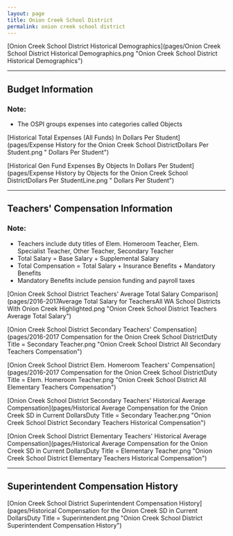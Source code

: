 ```yaml
---
layout: page
title: Onion Creek School District
permalink: onion creek school district
---
```



[Onion Creek School District Historical Demographics](pages/Onion Creek School District Historical Demographics.png "Onion Creek School District Historical Demographics")

___

## Budget Information
### Note:
- The OSPI groups expenses into categories called Objects

[Historical Total Expenses (All Funds) In Dollars Per Student](pages/Expense History for the Onion Creek School DistrictDollars Per Student.png " Dollars Per Student")

[Historical Gen Fund Expenses By Objects In Dollars Per Student](pages/Expense History by Objects for the Onion Creek School DistrictDollars Per StudentLine.png " Dollars Per Student")


___

## Teachers' Compensation Information
### Note:
- Teachers include duty titles of Elem. Homeroom Teacher, Elem. Specialist Teacher, Other Teacher, Secondary Teacher
- Total Salary = Base Salary + Supplemental Salary
- Total Compensation = Total Salary + Insurance Benefits + Mandatory Benefits
- Mandatory Benefits include pension funding and payroll taxes

[Onion Creek School District Teachers' Average Total Salary Comparison](pages/2016-2017Average Total Salary for TeachersAll WA School Districts With Onion Creek Highlighted.png "Onion Creek School District Teachers Average Total Salary")

[Onion Creek School District Secondary Teachers' Compensation](pages/2016-2017 Compensation for the Onion Creek School DistrictDuty Title = Secondary Teacher.png "Onion Creek School District All Secondary Teachers Compensation")

[Onion Creek School District Elem. Homeroom Teachers' Compensation](pages/2016-2017 Compensation for the Onion Creek School DistrictDuty Title = Elem. Homeroom Teacher.png "Onion Creek School District All Elementary Teachers Compensation")

[Onion Creek School District Secondary Teachers' Historical Average Compensation](pages/Historical Average Compensation for the Onion Creek SD in Current DollarsDuty Title = Secondary Teacher.png "Onion Creek School District Secondary Teachers Historical Compensation")

[Onion Creek School District Elementary Teachers' Historical Average Compensation](pages/Historical Average Compensation for the Onion Creek SD in Current DollarsDuty Title = Elementary Teacher.png "Onion Creek School District Elementary Teachers Historical Compensation")


___

## Superintendent Compensation History

[Onion Creek School District Superintendent Compensation History](pages/Historical Compensation for the Onion Creek SD in Current DollarsDuty Title = Superintendent.png "Onion Creek School District Superintendent Compensation History")

